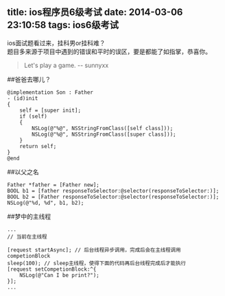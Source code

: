 title: ios程序员6级考试
date: 2014-03-06 23:10:58
tags: ios6级考试
---

ios面试题看过来，挂科男or挂科难？  
题目多来源于项目中遇到的错误和平时的误区，要是都能了如指掌，恭喜你。
 > Let's play a game. -- sunnyxx

##爸爸去哪儿？

```
@implementation Son : Father
- (id)init
{
    self = [super init];
    if (self)
    {
        NSLog(@"%@", NSStringFromClass([self class]));
        NSLog(@"%@", NSStringFromClass([super class]));
    }
    return self;
}
@end
```
<!--more-->

##以父之名
```
Father *father = [Father new];
BOOL b1 = [father responseToSelector:@selector(responseToSelector:)];
BOOL b2 = [Father responseToSelector:@selector(responseToSelector:)];
NSLog(@"%d, %d", b1, b2);
```

##梦中的主线程

```
...
// 当前在主线程

[request startAsync]; // 后台线程异步调用，完成后会在主线程调用competionBlock
sleep(100); // sleep主线程，使得下面的代码再后台线程完成后才能执行
[request setCompetionBlock:^{
    NSLog(@"Can I be print?");
}];
...
```
